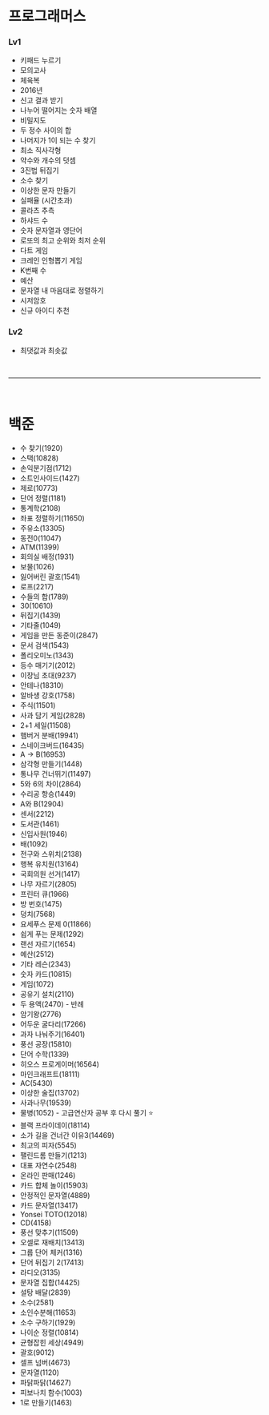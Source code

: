 # 프로그래머스
### Lv1
* 키패드 누르기
* 모의고사
* 체육복
* 2016년
* 신고 결과 받기
* 나누어 떨어지는 숫자 배열
* 비밀지도
* 두 정수 사이의 합
* 나머지가 1이 되는 수 찾기
* 최소 직사각형
* 약수와 개수의 덧셈
* 3진법 뒤집기
* 소수 찾기
* 이상한 문자 만들기
* 실패율 (시간초과)
* 콜라츠 추측
* 하샤드 수
* 숫자 문자열과 영단어
* 로또의 최고 순위와 최저 순위
* 다트 게임
* 크레인 인형뽑기 게임
* K번째 수
* 예산
* 문자열 내 마음대로 정렬하기
* 시저암호
* 신규 아이디 추천

### Lv2
* 최댓값과 최솟값

<br/>

---

<br/>

# 백준
* 수 찾기(1920)
* 스택(10828)
* 손익분기점(1712)
* 소트인사이드(1427)
* 제로(10773)
* 단어 정렬(1181)
* 통계학(2108)
* 좌표 정렬하기(11650)
* 주유소(13305)
* 동전0(11047)
* ATM(11399)
* 회의실 배정(1931)
* 보물(1026)
* 잃어버린 괄호(1541)
* 로프(2217)
* 수들의 합(1789)
* 30(10610)
* 뒤집기(1439)
* 기타줄(1049)
* 게임을 만든 동준이(2847)
* 문서 검색(1543)
* 폴리오미노(1343)
* 등수 매기기(2012)
* 이장님 초대(9237)
* 안테나(18310)
* 알바생 강호(1758)
* 주식(11501)
* 사과 담기 게임(2828)
* 2+1 세일(11508)
* 햄버거 분배(19941)
* 스네이크버드(16435)
* A -> B(16953)
* 삼각형 만들기(1448)
* 통나무 건너뛰기(11497)
* 5와 6의 차이(2864)
* 수리공 항승(1449)
* A와 B(12904)
* 센서(2212)
* 도서관(1461)
* 신입사원(1946)
* 배(1092)
* 전구와 스위치(2138)
* 행복 유치원(13164)
* 국회의원 선거(1417)
* 나무 자르기(2805)
* 프린터 큐(1966)
* 방 번호(1475)
* 덩치(7568)
* 요세푸스 문제 0(11866)
* 쉽게 푸는 문제(1292)
* 랜선 자르기(1654)
* 예산(2512)
* 기타 레슨(2343)
* 숫자 카드(10815)
* 게임(1072)
* 공유기 설치(2110)
* 두 용액(2470) - 반례
* 암기왕(2776)
* 어두운 굴다리(17266)
* 과자 나눠주기(16401)
* 풍선 공장(15810)
* 단어 수학(1339)
* 히오스 프로게이머(16564)
* 마인크래프트(18111)
* AC(5430)
* 이상한 술집(13702)
* 사과나무(19539)
* 물병(1052) - 고급연산자 공부 후 다시 풀기 ⭐️
* 블랙 프라이데이(18114)
* 소가 길을 건너간 이유3(14469)
* 최고의 피자(5545)
* 팰린드롬 만들기(1213)
* 대표 자연수(2548)
* 온라인 판매(1246)
* 카드 합체 놀이(15903)
* 안정적인 문자열(4889)
* 카드 문자열(13417)
* Yonsei TOTO(12018)
* CD(4158)
* 풍선 맞추기(11509)
* 오셀로 재배치(13413)
* 그룹 단어 체커(1316)
* 단어 뒤집기 2(17413)
* 라디오(3135)
* 문자열 집합(14425)
* 설탕 배달(2839)
* 소수(2581)
* 소인수분해(11653)
* 소수 구하기(1929)
* 나이순 정렬(10814)
* 균형잡힌 세상(4949)
* 괄호(9012)
* 셀프 넘버(4673)
* 문자열(1120)
* 파닭파닭(14627)
* 피보나치 함수(1003)
* 1로 만들기(1463)